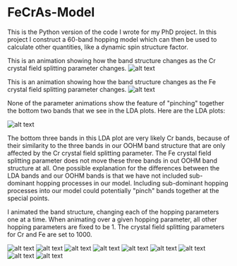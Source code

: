# FeCrAs-Model

This is the Python version of the code I wrote for my PhD project. In this project I construct a 60-band hopping model which can then be used to calculate other quantities, like a dynamic spin structure factor.

This is an animation showing how the band structure changes as the Cr crystal field splitting parameter changes.
![alt text](figs/cfs_cr_animation.gif "Cr crystal field splitting animation")

This is an animation showing how the band structure changes as the Fe crystal field splitting parameter changes.
![alt text](figs/cfs_fe_animation.gif "Fe crystal field splitting animation")

None of the parameter animations show the feature of "pinching" together the bottom two bands that we see in the LDA plots. Here are the LDA plots:

![alt text](figs/LDA_BS.jpg "LDA band structure")

The bottom three bands in this LDA plot are very likely Cr bands, because of their similarity to the three bands in our OOHM band structure that are only affected by the Cr crystal field splitting parameter. The Fe crystal field splitting parameter does not move these three bands in out OOHM band structure at all. One possible explanation for the differences between the LDA bands and our OOHM bands is that we have not included sub-dominant hopping processes in our model. Including sub-dominant hopping processes into our model could potentially "pinch" bands together at the special points.

I animated the band structure, changing each of the hopping parameters one at a time. When animating over a given hopping parameter, all other hopping parameters are fixed to be 1. The crystal field splitting parameters for Cr and Fe are set to 1000.

![alt text](figs/t-a-cr_animation.gif "LDA band structure")
![alt text](figs/t-in-cr_animation.gif "LDA band structure")
![alt text](figs/t-z-cr_animation.gif "LDA band structure")
![alt text](figs/t-out-cr_animation.gif "LDA band structure")
![alt text](figs/t-cr-fe_animation.gif "LDA band structure")
![alt text](figs/t-cr-fe-p_animation.gif "LDA band structure")
![alt text](figs/t-z-fe_animation.gif "LDA band structure")
![alt text](figs/t-out-fe_animation.gif "LDA band structure")
![alt text](figs/t-in-fe_animation.gif "LDA band structure")
